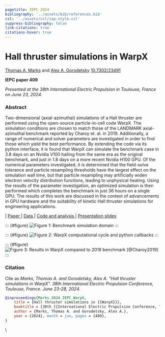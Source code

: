 ```yaml
---
pagetitle: IEPC 2024
bibliography: '../assets/bib/references.bib'
csl: '../assets/csl/iop-style.csl'
suppress-bibliography: false
link-citations: true
citations-hover: true
---
```


# Hall thruster simulations in WarpX

[Thomas A. Marks](https://www.thomasmarks.space) and [Alex A. Gorodetsky](https://www.alexgorodetsky.com/index.html)
<a href="https://dx.doi.org/10.7302/23491" class="ai ai-doi"></a> [10.7302/23491](https://dx.doi.org/10.7302/23491)

**IEPC paper 409**

_Presented at the 38th International Electric Propulsion in Toulouse, France on June 23, 2024._

### Abstract
Two-dimensional (axial-azimuthal) simulations of a Hall thruster are performed using
the open-source particle-in-cell code WarpX. The simulation conditions are chosen to
match those of the LANDMARK axial-azimuthal benchmark reported by Charoy et. al. in
2019. Additionally, a range of numerical and solver parameters are investigated in order
to find those which yield the best performance. By extending the code via its python
interface, it is found that WarpX can simulate the benchmark case in 3.8 days on an Nvidia
V100 hailing from the same era as the original benchmark, and just in 1.8 days on a more
recent Nvidia H100 GPU. Of the numerical parameters investigated, it is determined that
the field-solve tolerance and particle resampling thresholds have the largest effect on the
simulation wall time, but that particle resampling may artificially widen electron velocity
distribution functions, leading to unphysical heating. Using the results of the parameter
investigation, an optimized simulation is then performed which completes the benchmark
in just 36 hours on a single GPU. The results of this work are discussed in the context of
advancements in GPU hardware and the suitability of kinetic Hall thruster simulations for
engineering applications.

| <a href="../files/Marks_T_IEPC_2024_WarpX.pdf"  class="icon fa-file-pdf"> Paper </a>
| <a href = "https://deepblue.lib.umich.edu/data/concern/data_sets/vq27zp39n" class="icon fa-file-zipper"> Data </a>
| <a href = "https://github.com/archermarx/warpx-hall" class="icon brands fa-github" > Code and analysis </a>
| <a href = "../files/marks-iepc-2024-warpx-slides.pptx" class="icon fa-file-powerpoint"> Presentation slides </a>

::: {#figure}
![_Figure 1: Benchmark simulation domain_](../assets/images/iepc-2024-domain.svg)
:::

::: {#figure}
![_Figure 2: WarpX computational cycle and python callbacks_](../assets/images/iepc-2024-cycle.svg)
:::

::: {#figure}
![_Figure 3: Results in WarpX compared to 2019 benchmark [@Charoy2019]_](../assets/images/iepc-2024-benchmark.png)
:::

### Citation

Cite as
_Marks, Thomas A. and Gorodetsky, Alex A. "Hall thruster simulations in WarpX". 38th International Electric Propulsion Conference, Toulouse, France. June 23-28, 2024._

```bibtex
@inproceedings{Marks_2024_IEPC_WarpX,
    title = {Hall thruster simulations in {{WarpX}}},
    booktitle = {38th {{International Electric Propulsion Conference, Toulouse, France}}},
    author = {Marks, Thomas A. and Gorodetsky, Alex A.},
    year = {2024}, month = jun, pages = {409},
}
```

\
